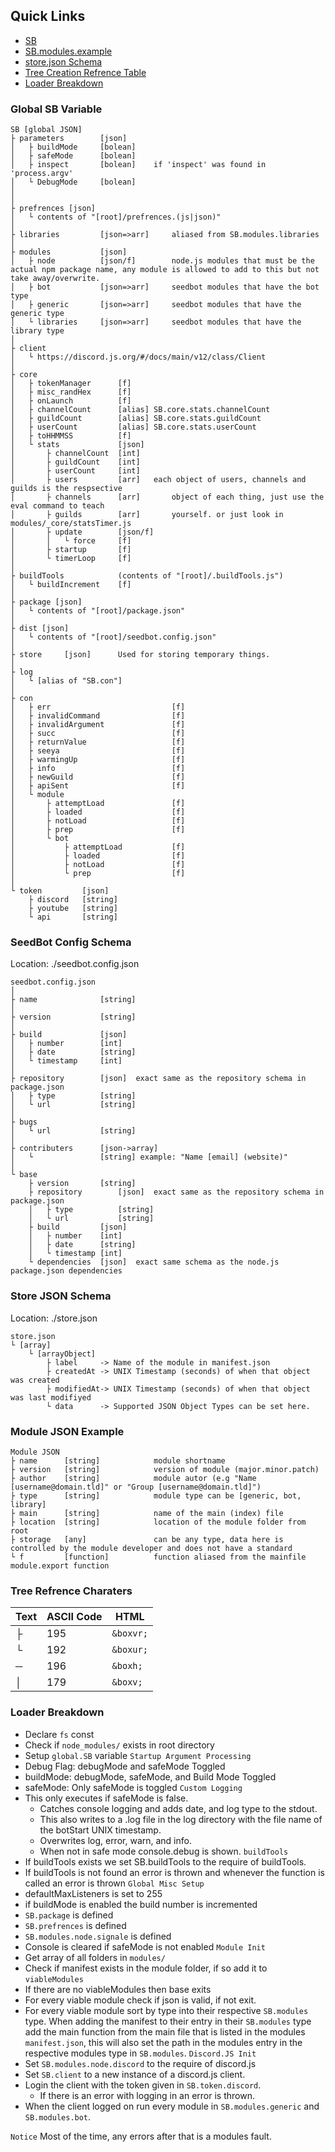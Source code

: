 
## Quick Links
- [SB](#global-sb-variable)
- [SB.modules.example](#module-json-example)
- [store.json Schema](#store-json-schema)
- [Tree Creation Refrence Table](#tree-refrence-charaters)
- [Loader Breakdown](#loader-breakdown)

### Global SB Variable
```
SB [global JSON]
├ parameters 		[json]
│	├ buildMode		[bolean]
│	├ safeMode		[bolean]
│	├ inspect		[bolean]	if 'inspect' was found in 'process.argv'
│	└ DebugMode		[bolean]
│
│
├ prefrences [json]
│	└ contents of "[root]/prefrences.(js|json)"
│
├ libraries			[json=>arr]		aliased from SB.modules.libraries
│
├ modules			[json]
│	├ node			[json/f]		node.js modules that must be the actual npm package name, any module is allowed to add to this but not take away/overwrite.
│	├ bot			[json=>arr]		seedbot modules that have the bot type
│	├ generic		[json=>arr]		seedbot modules that have the generic type
│	└ libraries		[json=>arr]		seedbot modules that have the library type
│
├ client
│	└ https://discord.js.org/#/docs/main/v12/class/Client
│
├ core
│	├ tokenManager 		[f]
│	├ misc_randHex 		[f]
│	├ onLaunch			[f]
│	├ channelCount		[alias] SB.core.stats.channelCount
│	├ guildCount		[alias] SB.core.stats.guildCount
│	├ userCount			[alias] SB.core.stats.userCount
│	├ toHHMMSS			[f]
│	└ stats				[json]
│		├ channelCount	[int]
│		├ guildCount	[int]
│		├ userCount		[int]
│		├ users			[arr]	each object of users, channels and guilds is the respsective
│		├ channels		[arr]		object of each thing, just use the eval command to teach
│		├ guilds		[arr]		yourself. or just look in modules/_core/statsTimer.js
│		├ update		[json/f]
│		│	└ force		[f]
│		├ startup		[f]
│		└ timerLoop		[f]
│
├ buildTools			(contents of "[root]/.buildTools.js")
│	└ buildIncrement	[f]
│
├ package [json]
│	└ contents of "[root]/package.json"
│
├ dist [json]
│	└ contents of "[root]/seedbot.config.json"
│
├ store		[json]		Used for storing temporary things.
│
├ log
│	└ [alias of "SB.con"]
│
├ con
│	├ err							[f]
│	├ invalidCommand				[f]
│	├ invalidArgument				[f]
│	├ succ							[f]
│	├ returnValue					[f]
│	├ seeya							[f]
│	├ warmingUp						[f]
│	├ info							[f]
│	├ newGuild						[f]
│	├ apiSent						[f]
│	└ module
│		├ attemptLoad				[f]
│		├ loaded					[f]
│		├ notLoad					[f]
│		├ prep						[f]
│		└ bot
│			├ attemptLoad			[f]
│			├ loaded				[f]
│			├ notLoad				[f]
│			└ prep					[f]
│
└ token			[json]
	├ discord	[string]
	├ youtube	[string]
	└ api		[string]
```

### SeedBot Config Schema
Location: ./seedbot.config.json
```
seedbot.config.json
│
├ name				[string]
│
├ version			[string]
│
├ build				[json]
│	├ number		[int]
│	├ date			[string]
│	└ timestamp		[int]
│
├ repository 		[json]	exact same as the repository schema in package.json
│	├ type			[string]
│	└ url			[string]
│
├ bugs
│	└ url			[string]
│
├ contributers		[json->array]
│	└ 				[string] example: "Name [email] (website)"
│
└ base
	├ version		[string]
	├ repository 		[json]	exact same as the repository schema in package.json
	│	├ type			[string]
	│	└ url			[string]
	├ build			[json]
	│	├ number	[int]
	│	├ date		[string]
	│	└ timestamp	[int]
	└ dependencies	[json]	exact same schema as the node.js package.json dependencies
```

### Store JSON Schema
Location: ./store.json
```
store.json
└ [array]
	└ [arrayObject]
		├ label		-> Name of the module in manifest.json
		├ createdAt	-> UNIX Timestamp (seconds) of when that object was created
		├ modifiedAt-> UNIX Timestamp (seconds) of when that object was last modifiyed
		└ data		-> Supported JSON Object Types can be set here.
```

### Module JSON Example
```
Module JSON
├ name		[string]			module shortname
├ version	[string]			version of module (major.minor.patch)
├ author	[string]			module autor (e.g "Name [username@domain.tld]" or "Group [username@domain.tld]")
├ type		[string]			module type can be [generic, bot, library]
├ main		[string]			name of the main (index) file
├ location	[string]			location of the module folder from root
├ storage	[any]				can be any type, data here is controlled by the module developer and does not have a standard
└ f			[function]			function aliased from the mainfile module.export function
```

### Tree Refrence Charaters
| Text | ASCII Code | HTML |
| - | - | - |
| ├ | 195 | `&boxvr;` |
| └ | 192 | `&boxur;` |
| ─ | 196 | `&boxh;` |
| │ | 179 | `&boxv;` |

### Loader Breakdown
- Declare `fs` const
- Check if `node_modules/` exists in root directory
- Setup `global.SB` variable
`Startup Argument Processing`
- Debug Flag: debugMode and safeMode Toggled
- buildMode: debugMode, safeMode, and Build Mode Toggled
- safeMode: Only safeMode is toggled
`Custom Logging`
- This only executes if safeMode is false.
	- Catches console logging and adds date, and log type to the stdout.
	- This also writes to a .log file in the log directory with the file name of the botStart UNIX timestamp.
	- Overwrites log, error, warn, and info.
	- When not in safe mode console.debug is shown.
`buildTools`
- If buildTools exists we set SB.buildTools to the require of buildTools.
- If buildTools is not found an error is thrown and whenever the function is called an error is thrown
`Global Misc Setup`
- defaultMaxListeners is set to 255
- if buildMode is enabled the build number is incremented
- `SB.package` is defined
- `SB.prefrences` is defined
- `SB.modules.node.signale` is defined
- Console is cleared if safeMode is not enabled
`Module Init`
- Get array of all folders in `modules/`
- Check if manifest exists in the module folder, if so add it to `viableModules`
- If there are no viableModules then base exits
- For every viable module check if json is valid, if not exit.
- For every viable module sort by type into their respective `SB.modules` type. When adding the manifest to their entry in their `SB.modules` type add the main function from the main file that is listed in the modules `manifest.json`, this will also set the path in the modules entry in the respective modules type in `SB.modules`.
`Discord.JS Init`
- Set `SB.modules.node.discord` to the require of discord.js
- Set `SB.client` to a new instance of a discord.js client.
- Login the client with the token given in `SB.token.discord`.
	- If there is an error with logging in an error is thrown.
- When the client logged on run every module in `SB.modules.generic` and `SB.modules.bot`.

`Notice`
Most of the time, any errors after that is a modules fault.
